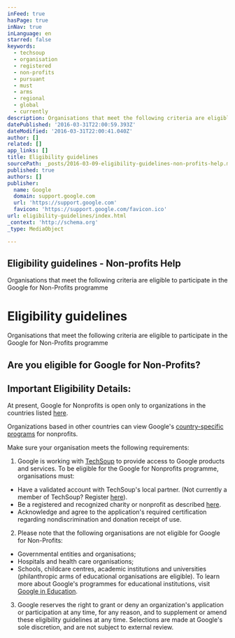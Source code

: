 ```yaml
---
inFeed: true
hasPage: true
inNav: true
inLanguage: en
starred: false
keywords:
  - techsoup
  - organisation
  - registered
  - non-profits
  - pursuant
  - must
  - arms
  - regional
  - global
  - currently
description: Organisations that meet the following criteria are eligible to participate in the Google for Non-Profits programme
datePublished: '2016-03-31T22:00:59.393Z'
dateModified: '2016-03-31T22:00:41.040Z'
author: []
related: []
app_links: []
title: Eligibility guidelines
sourcePath: _posts/2016-03-09-eligibility-guidelines-non-profits-help.md
published: true
authors: []
publisher:
  name: Google
  domain: support.google.com
  url: 'https://support.google.com'
  favicon: 'https://support.google.com/favicon.ico'
url: eligibility-guidelines/index.html
_context: 'http://schema.org'
_type: MediaObject

---
```

<article style=""><h1>Eligibility guidelines - Non-profits Help</h1><p>Organisations that meet the following criteria are eligible to participate in the Google for Non-Profits programme</p></article>

# Eligibility guidelines

Organisations that meet the following criteria are eligible to participate in the Google for Non-Profits programme

## Are you eligible for Google for Non-Profits?

## Important Eligibility Details:

At present, Google for Nonprofits is open only to organizations in the countries listed [here][0].

Organizations based in other countries can view Google's [country-specific programs][1] for nonprofits.

Make sure your organisation meets the following requirements:

1. Google is working with [TechSoup][2] to provide access to Google products and services. To be eligible for the Google for Nonprofits programme, organisations must:
  * Have a validated account with TechSoup's local partner. (Not currently a member of TechSoup? Register [here][3]).
  * Be a registered and recognized charity or nonprofit as described [here][0].
  * Acknowledge and agree to the application's required certification regarding nondiscrimination and donation receipt of use.
2. Please note that the following organisations are not eligible for Google for Non-Profits:
  * Governmental entities and organisations;
  * Hospitals and health care organisations;
  * Schools, childcare centres, academic institutions and universities (philanthropic arms of educational organisations are eligible). To learn more about Google's programmes for educational institutions, visit [Google in Education][4].
3. Google reserves the right to grant or deny an organization's application or participation at any time, for any reason, and to supplement or amend these eligibility guidelines at any time. Selections are made at Google's sole discretion, and are not subject to external review.

[0]: https://support.google.com/nonprofits/answer/3215869?hl=en-AU
[1]: https://support.google.com/nonprofits/bin/answer.py?hl=en-AU&topic=1656885&answer=1614602
[2]: https://www.techsoup.org/
[3]: https://app.ngok.techsoupglobal.org/Default.aspx?vendorAppid=7e8863c3-0002-4bed-b32e-796b311a4b9a&country=au&language=en-AU&cta=registerOrg
[4]: https://www.google.com/intl/en/edu/